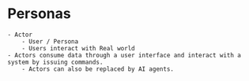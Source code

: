 # Personas

    - Actor
        - User / Persona
        - Users interact with Real world
    - Actors consume data through a user interface and interact with a system by issuing commands. 
        - Actors can also be replaced by AI agents.